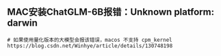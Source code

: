 ## MAC安装ChatGLM-6B报错：Unknown platform: darwin

```
# 如果使用量化版本的大模型会报该错误，macos 不支持 cpm_kernel
https://blog.csdn.net/Winhye/article/details/130748198
```